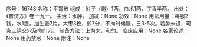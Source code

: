 序号：16743
名称：平胃散
组成：附子（炮）1两，白术1两，丁香半两。
出处：《普济方》卷一九一。
主治：水肿。
加减：None
功效：None
用法用量：每服2钱，水1盏，加生姜7片，大枣3枚，煎7分，不拘时候服，日3-5次。若肿未退，可灸三阴交穴及命门穴。
制备方法：上为末，和匀。
临床应用：None
各家论述：None
用药禁忌：None
附注：None
